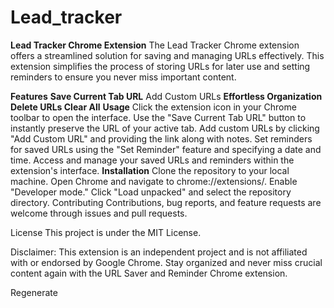 # Lead_tracker
**Lead Tracker Chrome Extension**
The Lead Tracker Chrome extension offers a streamlined solution for saving and managing URLs effectively. 
This extension simplifies the process of storing URLs for later use and setting reminders to ensure you never miss important content.

**Features**
**Save Current Tab URL**
Add Custom URLs
**Effortless Organization
Delete URLs
Clear All**
**Usage**
Click the extension icon in your Chrome toolbar to open the interface.
Use the "Save Current Tab URL" button to instantly preserve the URL of your active tab.
Add custom URLs by clicking "Add Custom URL" and providing the link along with notes.
Set reminders for saved URLs using the "Set Reminder" feature and specifying a date and time.
Access and manage your saved URLs and reminders within the extension's interface.
**Installation**
Clone the repository to your local machine.
Open Chrome and navigate to chrome://extensions/.
Enable "Developer mode."
Click "Load unpacked" and select the repository directory.
Contributing
Contributions, bug reports, and feature requests are welcome through issues and pull requests.

License
This project is under the MIT License.

Disclaimer: This extension is an independent project and is not affiliated with or endorsed by Google Chrome. Stay organized and never miss crucial content again with the URL Saver and Reminder Chrome extension.





Regenerate
